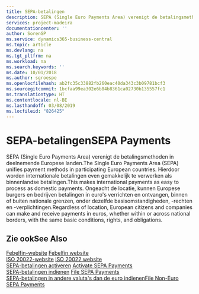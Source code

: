 ```yaml
---
title: SEPA-betalingen
description: SEPA (Single Euro Payments Area) verenigt de betalingsmethoden in deelnemende Europese landen. Hierdoor worden internationale betalingen even gemakkelijk te verwerken als binnenlandse betalingen. Ongeacht de locatie, kunnen Europese burgers en bedrijven betalingen in euro's verrichten en ontvangen, binnen of buiten nationale grenzen, onder dezelfde basisomstandigheden, -rechten en -verplichtingen.
services: project-madeira
documentationcenter: ''
author: SorenGP
ms.service: dynamics365-business-central
ms.topic: article
ms.devlang: na
ms.tgt_pltfrm: na
ms.workload: na
ms.search.keywords: ''
ms.date: 10/01/2018
ms.author: sgroespe
ms.openlocfilehash: ab2fc35c33882fb260eac40da343c3b09781bcf3
ms.sourcegitcommit: 1bcfaa99ea302e6b84b8361ca02730b135557fc1
ms.translationtype: HT
ms.contentlocale: nl-BE
ms.lasthandoff: 03/08/2019
ms.locfileid: "826425"
---
```

# <a name="sepa-payments"></a><span data-ttu-id="0669c-105">SEPA-betalingen</span><span class="sxs-lookup"><span data-stu-id="0669c-105">SEPA Payments</span></span>
<span data-ttu-id="0669c-106">SEPA (Single Euro Payments Area) verenigt de betalingsmethoden in deelnemende Europese landen.</span><span class="sxs-lookup"><span data-stu-id="0669c-106">The Single Euro Payments Area (SEPA) unifies payment methods in participating European countries.</span></span> <span data-ttu-id="0669c-107">Hierdoor worden internationale betalingen even gemakkelijk te verwerken als binnenlandse betalingen.</span><span class="sxs-lookup"><span data-stu-id="0669c-107">This makes international payments as easy to process as domestic payments.</span></span> <span data-ttu-id="0669c-108">Ongeacht de locatie, kunnen Europese burgers en bedrijven betalingen in euro's verrichten en ontvangen, binnen of buiten nationale grenzen, onder dezelfde basisomstandigheden, -rechten en -verplichtingen.</span><span class="sxs-lookup"><span data-stu-id="0669c-108">Regardless of location, European citizens and companies can make and receive payments in euros, whether within or across national borders, with the same basic conditions, rights, and obligations.</span></span>  

## <a name="see-also"></a><span data-ttu-id="0669c-109">Zie ook</span><span class="sxs-lookup"><span data-stu-id="0669c-109">See Also</span></span>  
 <span data-ttu-id="0669c-110">[Febelfin-website](https://go.microsoft.com/fwlink/?LinkId=275119) </span><span class="sxs-lookup"><span data-stu-id="0669c-110">[Febelfin website](https://go.microsoft.com/fwlink/?LinkId=275119) </span></span>  
 <span data-ttu-id="0669c-111">[ISO 20022-website](https://go.microsoft.com/fwlink/?LinkId=275120) </span><span class="sxs-lookup"><span data-stu-id="0669c-111">[ISO 20022 website](https://go.microsoft.com/fwlink/?LinkId=275120) </span></span>  
 <span data-ttu-id="0669c-112">[SEPA-betalingen activeren](how-to-activate-sepa-payments.md) </span><span class="sxs-lookup"><span data-stu-id="0669c-112">[Activate SEPA Payments](how-to-activate-sepa-payments.md) </span></span>  
 <span data-ttu-id="0669c-113">[SEPA-betalingen indienen](how-to-file-sepa-payments.md) </span><span class="sxs-lookup"><span data-stu-id="0669c-113">[File SEPA Payments](how-to-file-sepa-payments.md) </span></span>  
 [<span data-ttu-id="0669c-114">SEPA-betalingen in andere valuta's dan de euro indienen</span><span class="sxs-lookup"><span data-stu-id="0669c-114">File Non-Euro SEPA Payments</span></span>](how-to-file-non-euro-sepa-payments.md)
